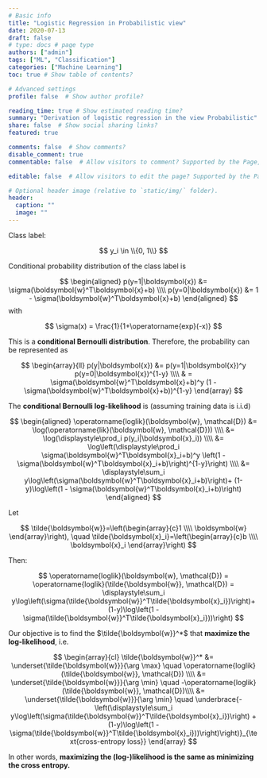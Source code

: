 ```yaml
---
# Basic info
title: "Logistic Regression in Probabilistic view"
date: 2020-07-13
draft: false
# type: docs # page type
authors: ["admin"]
tags: ["ML", "Classification"]
categories: ["Machine Learning"]
toc: true # Show table of contents?

# Advanced settings
profile: false  # Show author profile?

reading_time: true # Show estimated reading time?
summary: "Derivation of logistic regression in the view Probabilistic" 
share: false  # Show social sharing links?
featured: true

comments: false  # Show comments?
disable_comment: true
commentable: false  # Allow visitors to comment? Supported by the Page, Post, and Docs content types.

editable: false  # Allow visitors to edit the page? Supported by the Page, Post, and Docs content types.

# Optional header image (relative to `static/img/` folder).
header:
  caption: ""
  image: ""
---
```



Class label: 

$$
y_i \in \\{0, 1\\}
$$


Conditional probability distribution of the class label is

$$
\begin{aligned}
p(y=1|\boldsymbol{x}) &= \sigma(\boldsymbol{w}^T\boldsymbol{x}+b) \\\\
p(y=0|\boldsymbol{x}) &= 1 - \sigma(\boldsymbol{w}^T\boldsymbol{x}+b)
\end{aligned}
$$
with 

$$
\sigma(x) = \frac{1}{1+\operatorname{exp}(-x)}
$$


This is a **conditional Bernoulli distribution**. Therefore, the probability can be represented as

$$
\begin{array}{ll}
p(y|\boldsymbol{x}) &= p(y=1|\boldsymbol{x})^y p(y=0|\boldsymbol{x})^{1-y} \\\\
& = \sigma(\boldsymbol{w}^T\boldsymbol{x}+b)^y (1 - \sigma(\boldsymbol{w}^T\boldsymbol{x}+b))^{1-y}
\end{array}
$$


The **conditional Bernoulli log-likelihood** is (assuming training data is i.i.d)

$$
\begin{aligned}
\operatorname{loglik}(\boldsymbol{w}, \mathcal{D}) 
&= \log(\operatorname{lik}(\boldsymbol{w}, \mathcal{D})) \\\\
&= \log(\displaystyle\prod_i p(y_i|\boldsymbol{x}_i)) \\\\
&= \log\left(\displaystyle\prod_i \sigma(\boldsymbol{w}^T\boldsymbol{x}_i+b)^y \left(1 - \sigma(\boldsymbol{w}^T\boldsymbol{x}_i+b)\right)^{1-y}\right) \\\\
&= \displaystyle\sum_i y\log\left(\sigma(\boldsymbol{w}^T\boldsymbol{x}_i+b)\right)+ (1-y)\log\left(1 - \sigma(\boldsymbol{w}^T\boldsymbol{x}_i+b)\right) 
\end{aligned}
$$


Let 

$$
\tilde{\boldsymbol{w}}=\left(\begin{array}{c}1 \\\\ \boldsymbol{w} \end{array}\right), \quad \tilde{\boldsymbol{x}_i}=\left(\begin{array}{c}b \\\\ \boldsymbol{x}_i \end{array}\right)
$$


Then:

$$
\operatorname{loglik}(\boldsymbol{w}, \mathcal{D}) = \operatorname{loglik}(\tilde{\boldsymbol{w}}, \mathcal{D})  = \displaystyle\sum_i y\log\left(\sigma(\tilde{\boldsymbol{w}}^T\tilde{\boldsymbol{x}_i})\right)+ (1-y)\log\left(1 - \sigma(\tilde{\boldsymbol{w}}^T\tilde{\boldsymbol{x}_i}))\right)
$$


Our objective is to find the $\tilde{\boldsymbol{w}}^*$ that **maximize the log-likelihood**, i.e.

$$
\begin{array}{cl}
\tilde{\boldsymbol{w}}^* &= \underset{\tilde{\boldsymbol{w}}}{\arg \max} \quad \operatorname{loglik}(\tilde{\boldsymbol{w}}, \mathcal{D}) \\\\
&= \underset{\tilde{\boldsymbol{w}}}{\arg \min} \quad -\operatorname{loglik}(\tilde{\boldsymbol{w}}, \mathcal{D})\\\\
&= \underset{\tilde{\boldsymbol{w}}}{\arg \min} \quad \underbrace{-\left(\displaystyle\sum_i y\log\left(\sigma(\tilde{\boldsymbol{w}}^T\tilde{\boldsymbol{x}_i})\right) + (1-y)\log\left(1 - \sigma(\tilde{\boldsymbol{w}}^T\tilde{\boldsymbol{x}_i}))\right)\right)}_{\text{cross-entropy loss}}
\end{array}
$$


In other words, **maximizing the (log-)likelihood is the same as minimizing the cross entropy.**